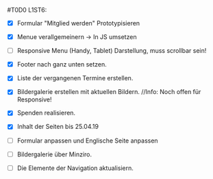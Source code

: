 #T0D0 L1ST6:

*[x]  Formular "Mitglied werden" Prototypisieren

*[x] Menue verallgemeinern -> In JS umsetzen

*[ ] Responsive Menu (Handy, Tablet) Darstellung, muss scrollbar sein!

*[x] Footer nach ganz unten setzen.

*[x] Liste der vergangenen Termine erstellen.

*[x] Bildergalerie erstellen mit aktuellen Bildern. //Info: Noch offen für Responsive!

*[x] Spenden realisieren.

*[x] Inhalt der Seiten bis 25.04.19

*[ ] Formular anpassen und Englische Seite anpassen

*[ ] Bildergalerie über Minziro.

*[ ] Die Elemente der Navigation aktualisiern.